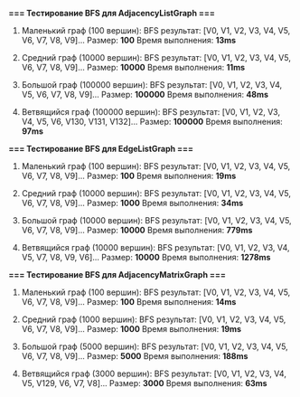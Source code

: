 **=== Тестирование BFS для AdjacencyListGraph ===**

1. Маленький граф (100 вершин):
   BFS результат: [V0, V1, V2, V3, V4, V5, V6, V7, V8, V9]...
   Размер: **100**
   Время выполнения: **13ms**

2. Средний граф (10000 вершин):
   BFS результат: [V0, V1, V2, V3, V4, V5, V6, V7, V8, V9]...
   Размер: **10000**
   Время выполнения: **11ms**

3. Большой граф (100000 вершин):
   BFS результат: [V0, V1, V2, V3, V4, V5, V6, V7, V8, V9]...
   Размер: **100000**
   Время выполнения: **48ms**

4. Ветвящийся граф (100000 вершин):
   BFS результат: [V0, V1, V2, V3, V4, V5, V6, V130, V131, V132]...
   Размер: **100000**
   Время выполнения: **97ms**


**=== Тестирование BFS для EdgeListGraph ===**

1. Маленький граф (100 вершин):
   BFS результат: [V0, V1, V2, V3, V4, V5, V6, V7, V8, V9]...
   Размер: **100**
   Время выполнения: **19ms**

2. Средний граф (10000 вершин):
   BFS результат: [V0, V1, V2, V3, V4, V5, V6, V7, V8, V9]...
   Размер: **1000**
   Время выполнения: **34ms**

3. Большой граф (10000 вершин):
   BFS результат: [V0, V1, V2, V3, V4, V5, V6, V7, V8, V9]...
   Размер: **10000**
   Время выполнения: **779ms**

4. Ветвящийся граф (10000 вершин):
   BFS результат: [V0, V1, V2, V3, V4, V5, V7, V8, V9, V6]...
   Размер: **10000**
   Время выполнения: **1278ms**



**=== Тестирование BFS для AdjacencyMatrixGraph ===**

1. Маленький граф (100 вершин):
   BFS результат: [V0, V1, V2, V3, V4, V5, V6, V7, V8, V9]...
   Размер: **100**
   Время выполнения: **14ms**

2. Средний граф (1000 вершин):
   BFS результат: [V0, V1, V2, V3, V4, V5, V6, V7, V8, V9]...
   Размер: **1000**
   Время выполнения: **19ms**

3. Большой граф (5000 вершин):
   BFS результат: [V0, V1, V2, V3, V4, V5, V6, V7, V8, V9]...
   Размер: **5000**
   Время выполнения: **188ms**

4. Ветвящийся граф (3000 вершин):
   BFS результат: [V0, V1, V2, V3, V4, V5, V129, V6, V7, V8]...
   Размер: **3000**
   Время выполнения: **63ms**
